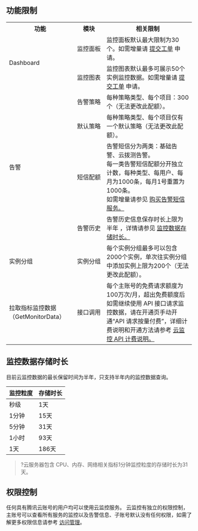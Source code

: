 ## 功能限制


<table>
	<tr>
		<th>功能</th>
		<th nowrap="nowrap">模块</th>
		<th>相关限制</th>
	</tr>
	<tr>
		<td rowspan="2" nowrap="nowrap">Dashboard</td>
		<td nowrap="nowrap">监控面板</td>
		<td>监控面板默认最大限制为30个。如需增量请 <a href="https://console.cloud.tencent.com/workorder/category">提交工单</a> 申请。</td>
	</tr>
	<tr>
		<td nowrap="nowrap">监控图表</td>
		<td>监控图表默认最多可展示50个实例监控数据。如需增量请 <a href="https://console.cloud.tencent.com/workorder/category">提交工单</a> 申请。</td>
	</tr>
	<tr>
		<td rowspan="4">告警</td>
		<td nowrap="nowrap">告警策略</td>
		<td>每种策略类型、每个项目：300个（无法更改此配额）。</td>
	</tr>
	<tr>
		<td nowrap="nowrap">默认策略</td>
		<td>每种策略类型、每个项目仅有一个默认策略（无法更改此配额）。</td>
	</tr>
	<tr>
		<td nowrap="nowrap">短信配额</td>
		<td>告警短信分为两类：基础告警、云拨测告警。<br>每一类告警短信配额分开独立计数，每种类型、每用户、每月为1000条，每月1号重置为1000条。<br>如需增量请参见 <a href="https://cloud.tencent.com/document/product/248/50131">购买告警短信服务。</a></td>
	</tr>
	<tr>
		<td>告警历史</td>
		<td>告警历史信息保存时长上限为半年 ，详情请参见 <a href="#.E7.9B.91.E6.8E.A7.E6.95.B0.E6.8D.AE.E5.AD.98.E5.82.A8.E6.97.B6.E9.95.BF">监控数据存储时长。</a></td>
	</tr>
	<tr>
		<td>实例分组</td>
		<td>实例分组</td>
		<td>每个实例分组最多可以包含2000个实例，单次往实例分组中添加实例上限为200个（无法更改此配额）。</td>
	</tr>
		<tr>
		<td>拉取指标监控数据（GetMonitorData）</td>
		<td>接口调用</td>
		<td>每个主账号的免费请求额度为100万次/月，超出免费额度后如需继续使用 API 接口请求监控数据，请在开通页手动开通“API 请求按量付费”，详细计费说明和开通方法请参考 <a href="https://cloud.tencent.com/document/product/248/77914">云监控 API 计费说明。 </a> </td>
	</tr>
</table>



## 监控数据存储时长

目前云监控数据的最长保留时间为半年，只支持半年内的监控数据查询。

| 监控粒度     | 存储时长 |
| ------------ | -------- |
| 秒级         | 1天      |
| 1分钟 | 15天     |
| 5分钟 | 31天     |
| 1小时        | 93天     |
| 1天          | 186天    |

>?云服务器包含 CPU、内存、网络相关指标1分钟监控粒度的存储时长为31天。

## 权限控制

任何具有腾讯云账号的用户均可以使用云监控服务。
云监控有独立的权限控制，主账号可以查看所有服务的监控以及告警信息、子账号默认没有任何权限，如需了解更多权限信息请参考 [访问管理](https://cloud.tencent.com/document/product/248/45428)。
